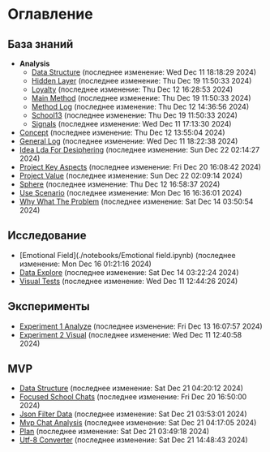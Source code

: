 # Оглавление

## База знаний
- **Analysis**
  - [Data Structure](./knowledge_base/analysis/data_structure.md) (последнее изменение: Wed Dec 11 18:18:29 2024)
  - [Hidden Layer](./knowledge_base/analysis/hidden_layer.md) (последнее изменение: Thu Dec 19 11:50:33 2024)
  - [Loyalty](./knowledge_base/analysis/loyalty.md) (последнее изменение: Thu Dec 12 16:28:53 2024)
  - [Main Method](./knowledge_base/analysis/main_method.md) (последнее изменение: Thu Dec 19 11:50:33 2024)
  - [Method Log](./knowledge_base/analysis/method_log.md) (последнее изменение: Thu Dec 12 14:36:56 2024)
  - [School13](./knowledge_base/analysis/school13.md) (последнее изменение: Thu Dec 19 11:50:33 2024)
  - [Signals](./knowledge_base/analysis/signals.md) (последнее изменение: Wed Dec 11 17:13:30 2024)
- [Concept](./knowledge_base/concept.md) (последнее изменение: Thu Dec 12 13:55:04 2024)
- [General Log](./knowledge_base/general_log.md) (последнее изменение: Wed Dec 11 18:22:38 2024)
- [Idea Lda For Desiphering](./knowledge_base/idea_LDA_for_desiphering.md) (последнее изменение: Sun Dec 22 02:14:27 2024)
- [Project Key Aspects](./knowledge_base/project_key_aspects.md) (последнее изменение: Fri Dec 20 16:08:42 2024)
- [Project Value](./knowledge_base/project_value.md) (последнее изменение: Sun Dec 22 02:09:14 2024)
- [Sphere](./knowledge_base/sphere.md) (последнее изменение: Thu Dec 12 16:58:37 2024)
- [Use Scenario](./knowledge_base/use_scenario.md) (последнее изменение: Mon Dec 16 16:36:01 2024)
- [Why What The Problem](./knowledge_base/why_what_the_problem.md) (последнее изменение: Sat Dec 14 03:50:54 2024)

## Исследование
- [Emotional Field](./notebooks/Emotional field.ipynb) (последнее изменение: Mon Dec 16 01:21:16 2024)
- [Data Explore](./notebooks/data_explore.ipynb) (последнее изменение: Sat Dec 14 03:22:24 2024)
- [Visual Tests](./notebooks/visual_tests.ipynb) (последнее изменение: Wed Dec 11 12:44:26 2024)

## Эксперименты
- [Experiment 1 Analyze](./experiments/experiment_1_analyze.py) (последнее изменение: Fri Dec 13 16:07:57 2024)
- [Experiment 2 Visual](./experiments/experiment_2_visual.py) (последнее изменение: Wed Dec 11 12:40:58 2024)

## MVP
- [Data Structure](./MVP/data_structure.md) (последнее изменение: Sat Dec 21 04:20:12 2024)
- [Focused School Chats](./MVP/focused_school_chats.md) (последнее изменение: Fri Dec 20 16:50:00 2024)
- [Json Filter Data](./MVP/json_filter_data.py) (последнее изменение: Sat Dec 21 03:53:01 2024)
- [Mvp Chat Analysis](./MVP/mvp_chat_analysis.md) (последнее изменение: Sat Dec 21 04:17:05 2024)
- [Plan](./MVP/plan.md) (последнее изменение: Sat Dec 21 03:49:18 2024)
- [Utf-8 Converter](./MVP/utf-8_converter.py) (последнее изменение: Sat Dec 21 14:48:43 2024)